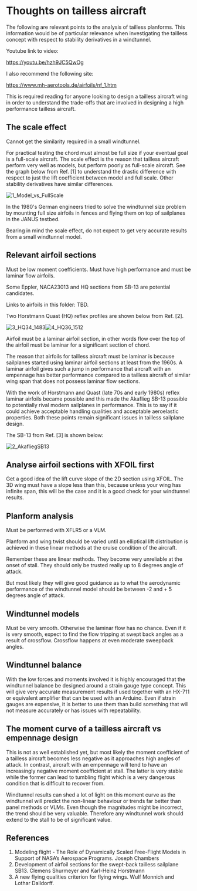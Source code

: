 #   Thoughts on tailless aircraft

The following are relevant points to the analysis of tailless planforms.  This information would be of particular relevance when investigating the tailless concept with respect to stability derivatives in a windtunnel.

Youtube link to video:

https://youtu.be/hzh9JC5QwOg

I also recommend the following site:

https://www.mh-aerotools.de/airfoils/nf_1.htm

This is required reading for anyone looking to design a tailless aircraft wing in order to understand the trade-offs that are involved in designing a high performance tailless aircraft.

## The scale effect

Cannot get the similarity required in a small windtunnel.

For practical testing the chord must almost be full size if your eventual goal is a full-scale aircraft.  The scale effect is the reason that tailless aircraft perform very well as models, but perform poorly as full-scale aircraft.  See the graph below from Ref. [1] to understand the drastic difference with respect to just the lift coefficient between model and full scale.  Other stability derivatives have similar differences.

![1_Model_vs_FullScale](Pictures/1_Model_vs_FullScale.PNG)

In the 1980's German engineers tried to solve the windtunnel size problem by mounting full size airfoils in fences and flying them on top of sailplanes in the JANUS testbed.

Bearing in mind the scale effect, do not expect to get very accurate results from a small windtunnel model.

## Relevant airfoil sections

Must be low moment coefficients.  Must have high performance and must be laminar flow airfoils.

Some Eppler, NACA23013 and HQ sections from SB-13 are potential candidates.

Links to airfoils in this folder:  TBD.

Two Horstmann Quast (HQ) reflex profiles are shown below from Ref. [2].



![3_HQ34_1483](Pictures/3_HQ34_1483.PNG)![4_HQ36_1512](Pictures/4_HQ36_1512.PNG)

Airfoil must be a laminar airfoil section, in other words flow over the top of the airfoil must be laminar for a significant section of chord.

The reason that airfoils for tailless aircraft must be laminar is because sailplanes started using laminar airfoil sections at least from the 1960s.  A laminar airfoil gives such a jump in performance that aircraft with an empennage has better performance compared to a tailless aircraft of similar wing span that does not possess laminar flow sections.

With the work of Horstmann and Quast (late 70s and early 1980s) reflex laminar airfoils became possible and this made the Akaflieg SB-13 possible to potentially rival modern sailplanes in performance.  This is to say if it could achieve acceptable handling qualities and acceptable aeroelastic properties.  Both these points remain significant issues in tailless sailplane design.

The SB-13 from Ref. [3] is shown below:

![2_AkafliegSB13](Pictures/2_AkafliegSB13.PNG)


## Analyse airfoil sections with XFOIL first

Get a good idea of the lift curve slope of the 2D section using XFOIL.  The 3D wing must have a slope less than this, because unless your wing has infinite span, this will be the case and it is a good check for your windtunnel results.

## Planform analysis

Must be performed with XFLR5 or a VLM.

Planform and wing twist should be varied until an elliptical lift distribution is achieved in these linear methods at the cruise condition of the aircraft.

Remember these are linear methods.  They become very unreliable at the onset of stall.  They should only be trusted really up to 8 degrees angle of attack.

But most likely they will give good guidance as to what the aerodynamic performance of the windtunnel model should be between -2 and + 5 degrees angle of attack.

## Windtunnel models

Must be very smooth.  Otherwise the laminar flow has no chance.  Even if it is very smooth, expect to find the flow tripping at swept back angles as a result of crossflow.  Crossflow happens at even moderate sweepback angles.

## Windtunnel balance

With the low forces and moments involved it is highly encouraged that the windtunnel balance be designed around a strain gauge type concept.  This will give very accurate measurement results if used together with an HX-711 or equivalent amplifier that can be used with an Arduino.  Even if strain gauges are expensive, it is better to use them than build something that will not measure accurately or has issues with repeatability.

## The moment curve of a tailless aircraft vs empennage design

This is not as well established yet, but most likely the moment coefficient of a tailless aircraft becomes less negative as it approaches high angles of attack.  In contrast, aircraft with an empennage will tend to have an increasingly negative moment coefficient at stall.  The latter is very stable while the former can lead to tumbling flight which is a very dangerous condition that is difficult to recover from.

Windtunnel results can shed a lot of light on this moment curve as the windtunnel will predict the non-linear behaviour or trends far better than panel methods or VLMs.  Even though the magnitudes might be incorrect, the trend should be very valuable.  Therefore any windtunnel work should extend to the stall to be of significant value.


## References

1.  Modeling flight - The Role of Dynamically Scaled Free-Flight Models in Support of NASA’s Aerospace Programs.  Joseph Chambers
2.  Development of airfoil sections for the swept-back tailless sailplane SB13.  Clemens Shurmeyer and Karl-Heinz Horstmann
3.  A new flying qualities criterion for flying wings.  Wulf Monnich and Lothar Dalldorff.